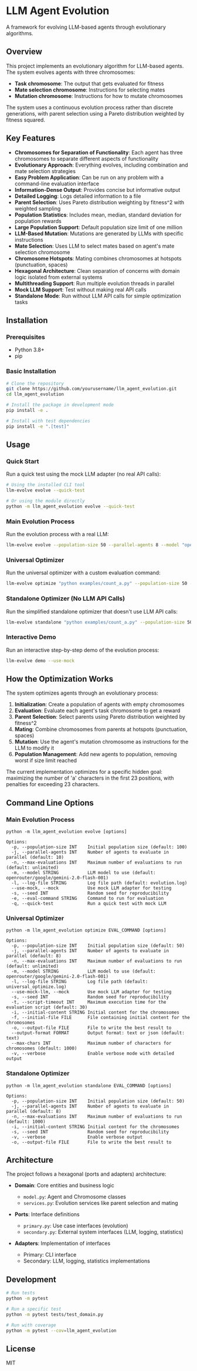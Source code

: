 # LLM Agent Evolution

A framework for evolving LLM-based agents through evolutionary algorithms.

## Overview

This project implements an evolutionary algorithm for LLM-based agents. The system evolves agents with three chromosomes:
- **Task chromosome**: The output that gets evaluated for fitness
- **Mate selection chromosome**: Instructions for selecting mates
- **Mutation chromosome**: Instructions for how to mutate chromosomes

The system uses a continuous evolution process rather than discrete generations, with parent selection using a Pareto distribution weighted by fitness squared.

## Key Features

- **Chromosomes for Separation of Functionality**: Each agent has three chromosomes to separate different aspects of functionality
- **Evolutionary Approach**: Everything evolves, including combination and mate selection strategies
- **Easy Problem Application**: Can be run on any problem with a command-line evaluation interface
- **Information-Dense Output**: Provides concise but informative output
- **Detailed Logging**: Logs detailed information to a file
- **Parent Selection**: Uses Pareto distribution weighting by fitness^2 with weighted sampling
- **Population Statistics**: Includes mean, median, standard deviation for population rewards
- **Large Population Support**: Default population size limit of one million
- **LLM-Based Mutation**: Mutations are generated by LLMs with specific instructions
- **Mate Selection**: Uses LLM to select mates based on agent's mate selection chromosome
- **Chromosome Hotspots**: Mating combines chromosomes at hotspots (punctuation, spaces)
- **Hexagonal Architecture**: Clean separation of concerns with domain logic isolated from external systems
- **Multithreading Support**: Run multiple evolution threads in parallel
- **Mock LLM Support**: Test without making real API calls
- **Standalone Mode**: Run without LLM API calls for simple optimization tasks

## Installation

### Prerequisites

- Python 3.8+
- pip

### Basic Installation

```bash
# Clone the repository
git clone https://github.com/yourusername/llm_agent_evolution.git
cd llm_agent_evolution

# Install the package in development mode
pip install -e .

# Install with test dependencies
pip install -e ".[test]"
```

## Usage

### Quick Start

Run a quick test using the mock LLM adapter (no real API calls):

```bash
# Using the installed CLI tool
llm-evolve evolve --quick-test

# Or using the module directly
python -m llm_agent_evolution evolve --quick-test
```

### Main Evolution Process

Run the evolution process with a real LLM:

```bash
llm-evolve evolve --population-size 50 --parallel-agents 8 --model "openrouter/google/gemini-2.0-flash-001"
```

### Universal Optimizer

Run the universal optimizer with a custom evaluation command:

```bash
llm-evolve optimize "python examples/count_a.py" --population-size 50 --parallel-agents 8
```

### Standalone Optimizer (No LLM API Calls)

Run the simplified standalone optimizer that doesn't use LLM API calls:

```bash
llm-evolve standalone "python examples/count_a.py" --population-size 50 --parallel-agents 8
```

### Interactive Demo

Run an interactive step-by-step demo of the evolution process:

```bash
llm-evolve demo --use-mock
```

## How the Optimization Works

The system optimizes agents through an evolutionary process:

1. **Initialization**: Create a population of agents with empty chromosomes
2. **Evaluation**: Evaluate each agent's task chromosome to get a reward
3. **Parent Selection**: Select parents using Pareto distribution weighted by fitness^2
4. **Mating**: Combine chromosomes from parents at hotspots (punctuation, spaces)
5. **Mutation**: Use the agent's mutation chromosome as instructions for the LLM to modify it
6. **Population Management**: Add new agents to population, removing worst if size limit reached

The current implementation optimizes for a specific hidden goal: maximizing the number of 'a' characters in the first 23 positions, with penalties for exceeding 23 characters.

## Command Line Options

### Main Evolution Process

```
python -m llm_agent_evolution evolve [options]

Options:
  -p, --population-size INT    Initial population size (default: 100)
  -j, --parallel-agents INT    Number of agents to evaluate in parallel (default: 10)
  -n, --max-evaluations INT    Maximum number of evaluations to run (default: unlimited)
  -m, --model STRING           LLM model to use (default: openrouter/google/gemini-2.0-flash-001)
  -l, --log-file STRING        Log file path (default: evolution.log)
  --use-mock, --mock           Use mock LLM adapter for testing
  -s, --seed INT               Random seed for reproducibility
  -e, --eval-command STRING    Command to run for evaluation
  -q, --quick-test             Run a quick test with mock LLM
```

### Universal Optimizer

```
python -m llm_agent_evolution optimize EVAL_COMMAND [options]

Options:
  -p, --population-size INT    Initial population size (default: 50)
  -j, --parallel-agents INT    Number of agents to evaluate in parallel (default: 8)
  -n, --max-evaluations INT    Maximum number of evaluations to run (default: unlimited)
  -m, --model STRING           LLM model to use (default: openrouter/google/gemini-2.0-flash-001)
  -l, --log-file STRING        Log file path (default: universal_optimize.log)
  --use-mock-llm, --mock       Use mock LLM adapter for testing
  -s, --seed INT               Random seed for reproducibility
  -t, --script-timeout INT     Maximum execution time for the evaluation script (default: 30)
  -i, --initial-content STRING Initial content for the chromosomes
  -f, --initial-file FILE      File containing initial content for the chromosomes
  -o, --output-file FILE       File to write the best result to
  --output-format FORMAT       Output format: text or json (default: text)
  --max-chars INT              Maximum number of characters for chromosomes (default: 1000)
  -v, --verbose                Enable verbose mode with detailed output
```

### Standalone Optimizer

```
python -m llm_agent_evolution standalone EVAL_COMMAND [options]

Options:
  -p, --population-size INT    Initial population size (default: 50)
  -j, --parallel-agents INT    Number of agents to evaluate in parallel (default: 8)
  -n, --max-evaluations INT    Maximum number of evaluations to run (default: 1000)
  -i, --initial-content STRING Initial content for the chromosomes
  -s, --seed INT               Random seed for reproducibility
  -v, --verbose                Enable verbose output
  -o, --output-file FILE       File to write the best result to
```

## Architecture

The project follows a hexagonal (ports and adapters) architecture:

- **Domain**: Core entities and business logic
  - `model.py`: Agent and Chromosome classes
  - `services.py`: Evolution services like parent selection and mating

- **Ports**: Interface definitions
  - `primary.py`: Use case interfaces (evolution)
  - `secondary.py`: External system interfaces (LLM, logging, statistics)

- **Adapters**: Implementation of interfaces
  - Primary: CLI interface
  - Secondary: LLM, logging, statistics implementations

## Development

```bash
# Run tests
python -m pytest

# Run a specific test
python -m pytest tests/test_domain.py

# Run with coverage
python -m pytest --cov=llm_agent_evolution
```

## License

MIT
